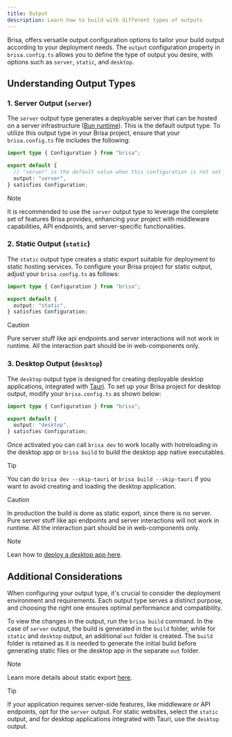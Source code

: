 ```yaml
---
title: Output
description: Learn how to build with different types of outputs
---
```


Brisa, offers versatile output configuration options to tailor your build output according to your deployment needs. The `output` configuration property in `brisa.config.ts` allows you to define the type of output you desire, with options such as `server`, `static`, and `desktop`.

## Understanding Output Types

### 1. Server Output (`server`)

The `server` output type generates a deployable server that can be hosted on a server infrastructure ([Bun runtime](https://bun.sh/docs/cli/run)). This is the default output type. To utilize this output type in your Brisa project, ensure that your `brisa.config.ts` file includes the following:

```ts
import type { Configuration } from "brisa";

export default {
  // "server" is the default value when this configuration is not set
  output: "server",
} satisfies Configuration;
```

> [!NOTE]
>
> It is recommended to use the `server` output type to leverage the complete set of features Brisa provides, enhancing your project with middleware capabilities, API endpoints, and server-specific functionalities.

### 2. Static Output (`static`)

The `static` output type creates a static export suitable for deployment to static hosting services. To configure your Brisa project for static output, adjust your `brisa.config.ts` as follows:

```ts
import type { Configuration } from "brisa";

export default {
  output: "static",
} satisfies Configuration;
```

> [!CAUTION]
>
> Pure server stuff like api endpoints and server interactions will not work in runtime. All the interaction part should be in web-components only.

### 3. Desktop Output (`desktop`)

The `desktop` output type is designed for creating deployable desktop applications, integrated with [Tauri](https://tauri.app/). To set up your Brisa project for desktop output, modify your `brisa.config.ts` as shown below:

```ts
import type { Configuration } from "brisa";

export default {
  output: "desktop",
} satisfies Configuration;
```

Once activated you can call `brisa dev` to work locally with hotreloading in the desktop app or `brisa build` to build the desktop app native executables.

> [!TIP]
>
> You can do `brisa dev --skip-tauri` or `brisa build --skip-tauri` if you want to avoid creating and loading the desktop application.

> [!CAUTION]
>
> In production the build is done as static export, since there is no server.
> Pure server stuff like api endpoints and server interactions will not work in runtime. All the interaction part should be in web-components only.

> [!NOTE]
>
> Lean how to [deploy a desktop app here](/docs/building-your-application/deploying/tauri).

## Additional Considerations

When configuring your output type, it's crucial to consider the deployment environment and requirements. Each output type serves a distinct purpose, and choosing the right one ensures optimal performance and compatibility.

To view the changes in the output, run the `brisa build` command. In the case of `server` output, the build is generated in the `build` folder, while for `static` and `desktop` output, an additional `out` folder is created. The `build` folder is retained as it is needed to generate the initial build before generating static files or the desktop app in the separate `out` folder.

> [!NOTE]
>
> Learn more details about static export [here](/docs/building-your-application/deploying/static-exports).

> [!TIP]
>
> If your application requires server-side features, like middleware or API endpoints, opt for the `server` output. For static websites, select the `static` output, and for desktop applications integrated with Tauri, use the `desktop` output.
